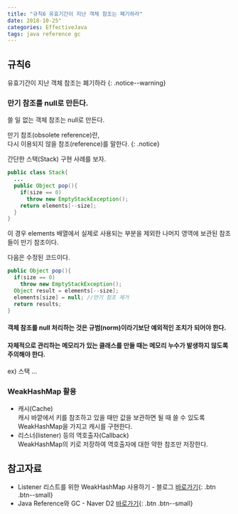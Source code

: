 ```yaml
---
title: "규칙6 유효기간이 지난 객체 참조는 폐기하라"
date: 2018-10-25"
categories: EffectiveJava
tags: java reference gc
---
```


## 규칙6
유효기간이 지난 객체 참조는 폐기하라
{: .notice--warning}

### 만기 참조를 null로 만든다.
쓸 일 없는 객체 참조는 null로 만든다.

만기 참조(obsolete reference)란,  
다시 이용되지 않을 참조(reference)를 말한다.
{: .notice}

간단한 스택(Stack) 구현 사례를 보자.

```java
public class Stack{
  ...
  public Object pop(){
    if(size == 0)
      throw new EmptyStackException();
    return elements[--size]; 
  }
}
```
이 경우 elements 배열에서 실제로 사용되는 부분을 제외한 나머지 영역에 보관된 참조들이 만기 참조이다.

다음은 수정된 코드이다.
```java
public Object pop(){
  if(size == 0)
    throw new EmptyStackException();
  Object result = elements[--size];
  elements[size] = null; //만기 참조 제거
  return results;
}
```

#### 객체 참조를 null 처리하는 것은 규범(norm)이라기보단 예외적인 조치가 되어야 한다.

#### 자체적으로 관리하는 메모리가 있는 클래스를 만들 때는 메모리 누수가 발생하지 않도록 주의해야 한다.
ex) 스택 ...

### WeakHashMap 활용
* 캐시(Cache)  
캐시 바깥에서 키를 참조하고 있을 때만 값을 보관하면 될 때 쓸 수 있도록 WeakHashMap을 가지고 캐시를 구현한다.
* 리스너(listener) 등의 역호출자(Callback)  
WeakHashMap의 키로 저장하여 역호출자에 대한 약한 참조만 저장한다.

## 참고자료
* Listener 리스트를 위한 WeakHashMap 사용하기 - 블로그 [바로가기](http://egloos.zum.com/folog/v/1237140){: .btn .btn--small}
* Java Reference와 GC - Naver D2 [바로가기](https://d2.naver.com/helloworld/329631){: .btn .btn--small}
